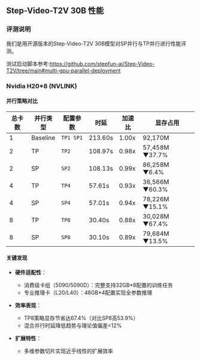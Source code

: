 ## Step-Video-T2V 30B 性能

### 评测说明

我们是用开源版本的Step-Video-T2V 30B模型对SP并行与TP并行进行性能评测。

测试启动脚本参考:https://github.com/stepfun-ai/Step-Video-T2V/tree/main#multi-gpu-parallel-deployment

### Nvidia H20*8 (NVLINK)

#### 并行策略对比
| 总卡数 | 并行类型 | 配置参数   | 时延    | 加速比  | 显存占用           |
|--------|----------|--------|---------|---------|--------------------|
| 1      | Baseline | `TP1 SP1` | 213.60s | 1.00x   | 92,170M            |
| 2      | TP       | `TP2`  | 108.97s | 0.98x   | 57,458M ▼37.7%     |
| 2      | SP       | `SP2`  | 108.13s | 0.99x   | 86,258M ▼6.4%      |
| 4      | TP       | `TP4`  | 57.61s  | 0.93x   | 36,566M ▼60.3%     |
| 4      | SP       | `SP4`  | 57.01s  | 0.94x   | 78,226M ▼15.1%     |
| 8      | TP       | `TP8`  | 30.40s  | 0.88x   | 30,028M ▼67.4%     |
| 8      | SP       | `SP8`  | 30.10s  | 0.89x   | 79,684M ▼13.5%     |


#### 关键发现
- **硬件适配性**：
  - 消费级卡组（5090/5090D）：完整支持32GB*8配置的训练任务
  - 专业推理卡（L20/L40）：48GB*4配置实现全参数推理
  
- **效率表现**：
  - TP8策略显存节省达67.4%（对比SP8高53.9%）
  - 混合并行时延降低趋势与理论值偏差<12%

- **扩展特性**：
  - 多维参数切片实现近乎线性的扩展效率
